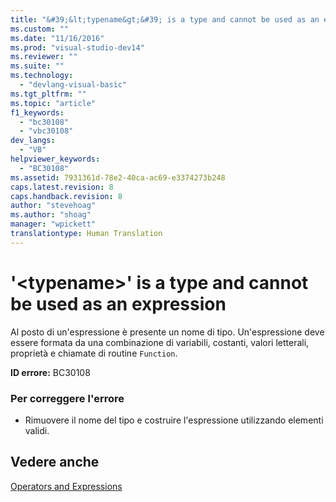 ```yaml
---
title: "&#39;&lt;typename&gt;&#39; is a type and cannot be used as an expression | Microsoft Docs"
ms.custom: ""
ms.date: "11/16/2016"
ms.prod: "visual-studio-dev14"
ms.reviewer: ""
ms.suite: ""
ms.technology: 
  - "devlang-visual-basic"
ms.tgt_pltfrm: ""
ms.topic: "article"
f1_keywords: 
  - "bc30108"
  - "vbc30108"
dev_langs: 
  - "VB"
helpviewer_keywords: 
  - "BC30108"
ms.assetid: 7931361d-78e2-40ca-ac69-e3374273b248
caps.latest.revision: 8
caps.handback.revision: 8
author: "stevehoag"
ms.author: "shoag"
manager: "wpickett"
translationtype: Human Translation
---
```

# &#39;&lt;typename&gt;&#39; is a type and cannot be used as an expression
Al posto di un'espressione è presente un nome di tipo.  Un'espressione deve essere formata da una combinazione di variabili, costanti, valori letterali, proprietà e chiamate di routine `Function`.  
  
 **ID errore:** BC30108  
  
### Per correggere l'errore  
  
-   Rimuovere il nome del tipo e costruire l'espressione utilizzando elementi validi.  
  
## Vedere anche  
 [Operators and Expressions](../../../visual-basic/programming-guide/language-features/operators-and-expressions/index.md)